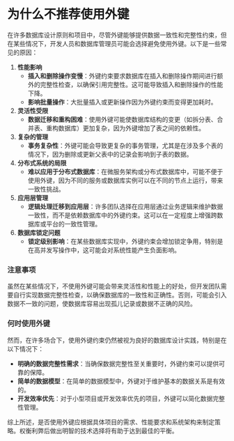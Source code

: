 # 为什么不推荐使用外键

<font style="color:rgba(0, 0, 0, 0.82);">在许多数据库设计原则和项目中，尽管外键能够提供数据一致性和完整性约束，但在某些情况下，开发人员和数据库管理员可能会选择避免使用外键。以下是一些常见的原因：</font>

1. **<font style="color:rgba(0, 0, 0, 0.82);">性能影响</font>**
    - **<font style="color:rgba(0, 0, 0, 0.82);">插入和删除操作变慢</font>**<font style="color:rgba(0, 0, 0, 0.82);">：外键约束要求数据库在插入和删除操作期间进行额外的完整性检查，以确保引用完整性。这可能导致插入和删除操作的性能下降。</font>
    - **<font style="color:rgba(0, 0, 0, 0.82);">影响批量操作</font>**<font style="color:rgba(0, 0, 0, 0.82);">：大批量插入或更新操作因为外键约束而变得更加耗时。</font>
2. **<font style="color:rgba(0, 0, 0, 0.82);">灵活性受限</font>**
    - **<font style="color:rgba(0, 0, 0, 0.82);">数据迁移和重构困难</font>**<font style="color:rgba(0, 0, 0, 0.82);">：使用外键可能使数据库结构的变更（如拆分表、合并表、重构数据库）更加复杂，因为外键增加了表之间的依赖性。</font>
3. **<font style="color:rgba(0, 0, 0, 0.82);">复杂的管理</font>**
    - **<font style="color:rgba(0, 0, 0, 0.82);">事务复杂性</font>**<font style="color:rgba(0, 0, 0, 0.82);">：外键可能会导致更复杂的事务管理，尤其是在涉及多个表的情况下，因为删除或更新父表中的记录会影响到子表的数据。</font>
4. **<font style="color:rgba(0, 0, 0, 0.82);">分布式系统的局限</font>**
    - **<font style="color:rgba(0, 0, 0, 0.82);">难以应用于分布式数据库</font>**<font style="color:rgba(0, 0, 0, 0.82);">：在微服务架构或分布式数据库中，可能不便于使用外键，因为不同的服务或数据库实例可以在不同的节点上运行，带来一致性挑战。</font>
5. **<font style="color:rgba(0, 0, 0, 0.82);">应用层管理</font>**
    - **<font style="color:rgba(0, 0, 0, 0.82);">逻辑处理迁移到应用层</font>**<font style="color:rgba(0, 0, 0, 0.82);">：许多团队选择在应用层通过业务逻辑来维护数据一致性，而不是依赖数据库中的外键约束。这可以在一定程度上增强跨数据库或平台的一致性管理。</font>
6. **<font style="color:rgba(0, 0, 0, 0.82);">数据库锁定问题</font>**
    - **<font style="color:rgba(0, 0, 0, 0.82);">锁定级别影响</font>**<font style="color:rgba(0, 0, 0, 0.82);">：在某些数据库实现中，外键约束会增加锁定争用，特别是在高并发写操作中，这可能会对系统性能产生负面影响。</font>

### <font style="color:rgba(0, 0, 0, 0.82);">注意事项</font>
<font style="color:rgba(0, 0, 0, 0.82);">虽然在某些情况下，不使用外键可能会带来灵活性和性能上的好处，但开发团队需要自行实现数据完整性检查，以确保数据库的一致性和正确性。否则，可能会引入数据不一致的问题，使数据库容易出现孤儿记录或数据不正确的风险。</font>

### <font style="color:rgba(0, 0, 0, 0.82);">何时使用外键</font>
<font style="color:rgba(0, 0, 0, 0.82);">然而，在许多场合下，使用外键约束仍然被视为良好的数据库设计实践，特别是在以下情况下：</font>

+ **<font style="color:rgba(0, 0, 0, 0.82);">明确的数据完整性需求</font>**<font style="color:rgba(0, 0, 0, 0.82);">：当确保数据完整性至关重要时，外键约束可以提供可靠的保障。</font>
+ **<font style="color:rgba(0, 0, 0, 0.82);">简单的数据模型</font>**<font style="color:rgba(0, 0, 0, 0.82);">：在简单的数据模型中，外键对于维护基本的数据关系是有效的。</font>
+ **<font style="color:rgba(0, 0, 0, 0.82);">开发效率优先</font>**<font style="color:rgba(0, 0, 0, 0.82);">：对于小型项目或开发效率优先的项目，外键可以简化数据完整性管理。</font>

<font style="color:rgba(0, 0, 0, 0.82);">综上所述，是否使用外键应根据具体项目的需求、性能要求和系统架构来制定策略。权衡利弊后做出明智的技术选择将有助于达到最佳的平衡。</font>

